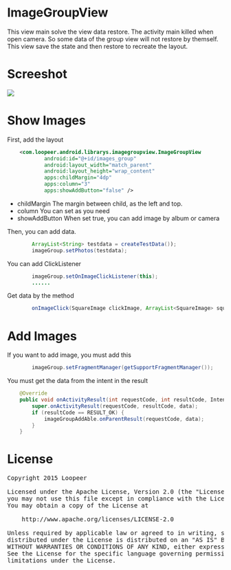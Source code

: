 # ImageGroupView

This view main solve the view data restore. The activity main killed when open camera. So some data of the group view will not restore by themself. This view save the state and then restore to recreate the layout.

Screeshot
====
![](/screenshot/screenshot.gif)

Show Images
====
First, add the layout
```xml
    <com.loopeer.android.librarys.imagegroupview.ImageGroupView
            android:id="@+id/images_group"
            android:layout_width="match_parent"
            android:layout_height="wrap_content"
            apps:childMargin="4dp"
            apps:column="3"
            apps:showAddButton="false" />
```
* childMargin   The margin between child, as the left and top.
* column        You can set as you need 
* showAddButton When set true, you can add image by album or camera

Then, you can add data.
```java
        ArrayList<String> testdata = createTestData());
        imageGroup.setPhotos(testdata);
```
You can add ClickListener
```java
        imageGroup.setOnImageClickListener(this);
        ......
```
Get data by the method 
```java
        onImageClick(SquareImage clickImage, ArrayList<SquareImage> squareImages, ArrayList<String> allImageInternetUrl)
```
Add Images
====
If you want to add image, you must add this
```java
        imageGroup.setFragmentManager(getSupportFragmentManager());
```
You must get the data from the intent in the result
```java
    @Override
    public void onActivityResult(int requestCode, int resultCode, Intent data) {
        super.onActivityResult(requestCode, resultCode, data);
        if (resultCode == RESULT_OK) {
            imageGroupAddAble.onParentResult(requestCode, data);
        }
    }
```

License
====
<pre>
Copyright 2015 Loopeer

Licensed under the Apache License, Version 2.0 (the "License");
you may not use this file except in compliance with the License.
You may obtain a copy of the License at

    http://www.apache.org/licenses/LICENSE-2.0

Unless required by applicable law or agreed to in writing, software
distributed under the License is distributed on an "AS IS" BASIS,
WITHOUT WARRANTIES OR CONDITIONS OF ANY KIND, either express or implied.
See the License for the specific language governing permissions and
limitations under the License.
</pre>
